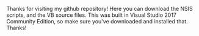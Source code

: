 Thanks for visiting my github repository! Here you can download the NSIS scripts, and the VB source files. This was built in Visual Studio 2017 Community Edition, so make sure you've downloaded and installed that. Thanks!